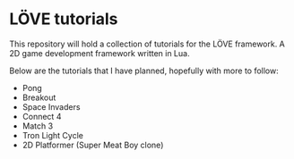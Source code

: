 # LÖVE tutorials

This repository will hold a collection of tutorials for the LÖVE framework. A 2D game development framework written in Lua.

Below are the tutorials that I have planned, hopefully with more to follow:

- Pong
- Breakout
- Space Invaders
- Connect 4
- Match 3
- Tron Light Cycle
- 2D Platformer (Super Meat Boy clone)
